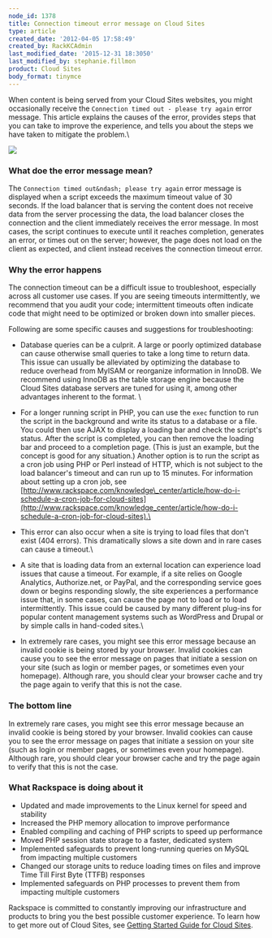 ```yaml
---
node_id: 1378
title: Connection timeout error message on Cloud Sites
type: article
created_date: '2012-04-05 17:58:49'
created_by: RackKCAdmin
last_modified_date: '2015-12-31 18:3050'
last_modified_by: stephanie.fillmon
product: Cloud Sites
body_format: tinymce
---
```


When content is being served from your Cloud Sites websites, you might
occasionally receive the `Connection timed out - please try again` error
message. This article explains the causes of the error, provides steps
that you can take to improve the experience, and tells you about the
steps we have taken to mitigate the problem.\
  

![](/knowledge_center/sites/default/files/field/image/Capture1.JPG)

 

### What doe the error message mean? 

The `Connection timed out&ndash; please try again` error message is displayed
when a script exceeds the maximum timeout value of 30 seconds. If the
load balancer that is serving the content does not receive data from the
server processing the data, the load balancer closes the connection and
the client immediately receives the error message. In most cases, the
script continues to execute until it reaches completion, generates an
error, or times out on the server; however, the page does not load on
the client as expected, and client instead receives the connection
timeout error.

### Why the error happens

The connection timeout can be a difficult issue to troubleshoot,
especially across all customer use cases. If you are seeing timeouts
intermittently, we recommend that you audit your code; intermittent
timeouts often indicate code that might need to be optimized or broken
down into smaller pieces.

Following are some specific causes and suggestions for troubleshooting:

-   Database queries can be a culprit. A large or poorly optimized
    database can cause otherwise small queries to take a long time to
    return data. This issue can usually be alleviated by optimizing the
    database to reduce overhead from MyISAM or reorganize information in
    InnoDB. We recommend using InnoDB as the table storage engine
    because the Cloud Sites database servers are tuned for using it,
    among other advantages inherent to the format. \
      
-   For a longer running script in PHP, you can use the `exec` function
    to run the script in the background and write its status to a
    database or a file. You could then use AJAX to display a loading bar
    and check the script's status. After the script is completed, you
    can then remove the loading bar and proceed to a completion page.
    (This is just an example, but the concept is good for any
    situation.) Another option is to run the script as a cron job using
    PHP or Perl instead of HTTP, which is not subject to the load
    balancer's timeout and can run up to 15 minutes. For information
    about setting up a cron job, see
    [http://www.rackspace.com/knowledge\_center/article/how-do-i-schedule-a-cron-job-for-cloud-sites](http://www.rackspace.com/knowledge_center/article/how-do-i-schedule-a-cron-job-for-cloud-sites).\
      
-   This error can also occur when a site is trying to load files that
    don't exist (404 errors). This dramatically slows a site down and in
    rare cases can cause a timeout.\
      
-   A site that is loading data from an external location can experience
    load issues that cause a timeout. For example, if a site relies on
    Google Analytics, Authorize.net, or PayPal, and the corresponding
    service goes down or begins responding slowly, the site experiences
    a performance issue that, in some cases, can cause the page not to
    load or to load intermittently. This issue could be caused by many
    different plug-ins for popular content management systems such as
    WordPress and Drupal or by simple calls in hand-coded sites.\
      
-   In extremely rare cases, you might see this error message because an
    invalid cookie is being stored by your browser. Invalid cookies can
    cause you to see the error message on pages that initiate a session
    on your site (such as login or member pages, or sometimes even your
    homepage). Although rare, you should clear your browser cache and
    try the page again to verify that this is not the case.

### The bottom line

In extremely rare cases, you might see this error message because an
invalid cookie is being stored by your browser. Invalid cookies can
cause you to see the error message on pages that initiate a session on
your site (such as login or member pages, or sometimes even your
homepage). Although rare, you should clear your browser cache and try
the page again to verify that this is not the case.

 

### What Rackspace is doing about it

-   Updated and made improvements to the Linux kernel for speed and
    stability
-   Increased the PHP memory allocation to improve performance
-   Enabled compiling and caching of PHP scripts to speed up performance
-   Moved PHP session state storage to a faster, dedicated system
-   Implemented safeguards to prevent long-running queries on MySQL from
    impacting multiple customers
-   Changed our storage units to reduce loading times on files and
    improve Time Till First Byte (TTFB) responses
-   Implemented safeguards on PHP processes to prevent them from
    impacting multiple customers

Rackspace is committed to constantly improving our infrastructure and
products to bring you the best possible customer experience. To learn
how to get more out of Cloud Sites, see [Getting Started Guide for Cloud
Sites](https://www.rackspace.com/knowledge_center/getting-started/cloud-sites).

 

